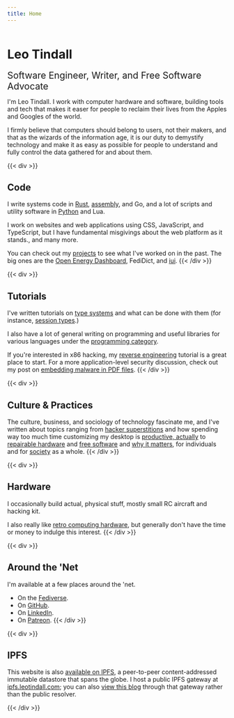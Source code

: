 ```yaml
---
title: Home
---
```



<h1 style="display: inline-block;">Leo Tindall</h1>
&nbsp;
<span style="display: inline-block; font-size: 1.5em;">Software Engineer, Writer, and Free Software Advocate</span>

I'm Leo Tindall. I work with computer hardware and software, building tools and tech that
makes it easer for people to reclaim their lives from the Apples and Googles of the world.

I firmly believe that computers should belong to users, not their makers, and that as the
wizards of the information age, it is our duty to demystify technology and make it as
easy as possible for people to understand and fully control the data gathered for and
about them.

<div class="info-container">

{{< div >}}
## Code

I write systems code in [Rust](/categories/rust), [assembly](/categories/assembly), and Go, and a lot of scripts and utility software in [Python](/categories/python) and Lua.

I work on websites and web applications using CSS, JavaScript, and TypeScript, but I have fundamental misgivings about the web platform as it stands., and many more. 

You can check out my [projects](projects/) to see what I've worked on in the past. The big ones are the [Open Energy Dashboard](https://oed.beloit.edu), FediDict, and [iui](https://github.com/LeoTindall/libui-rs).
{{< /div >}}

{{< div >}}
## Tutorials
I've written tutorials on [type systems](/tutorial/a-gentle-introduction-to-practical-types/) and what can be done with them (for instance, [session types](/tutorial/session-types/).) 

I also have a lot of general writing on programming and useful libraries for various languages under the [programming category](/categories/programming).

If you're interested in x86 hacking, my [reverse engineering](/tutorial/an-intro-to-x86_64-reverse-engineering/) tutorial is a great place to start. For a more application-level security discussion, check out my post on [embedding malware in PDF files](/post/pdf-embedding-attacks/).
{{< /div >}}

{{< div >}}
## Culture & Practices

The culture, business, and sociology of technology fascinate me, and I've written about topics ranging from [hacker superstitions](/post/hacker-superstitions/) and how spending way too much time customizing my desktop is [productive, actually](/post/modding-vim-i3-and-efficiency/) to [repairable hardware](/post/i-repaired-my-headphones/) and [free software](/post/open-source-for-normal-people/) and [why it matters](/post/a-story-about-my-personal-trainer/), for individuals and for [society](/post/deletefacebook-and-fosta/) as a whole.
{{< /div >}}

{{< div >}}
## Hardware

I occasionally build actual, physical stuff, mostly small RC aircraft and hacking kit.

I also really like [retro computing hardware](/post/the-sinclair-zx-81-ts-1000/), but generally don't have the time or money to indulge this interest.
{{< /div >}}


{{< div >}}
## Around the 'Net

I'm available at a few places around the 'net.

- On the <a href="https://cybre.space/@tindall" rel="me">Fediverse</a>.
- On <a href="https://github.com/leotindall" rel="me">GitHub</a>.
- On [LinkedIn](https://linkedin.com/in/leo-tindall/).
- On <a href="https://patreon.com/leotindall" rel="me">Patreon</a>.
{{< /div >}}

{{< div >}}
## IPFS

This website is also [available on IPFS](https://ipfs.io/ipns/QmSzXMBKA55NfpBH9wX4pfkJcRL2UuDorBXaVN3CLpFGke/), a peer-to-peer content-addressed immutable datastore that spans the globe. I host a public IPFS gateway at [ipfs.leotindall.com](https://ipfs.leotindall.com/); you can also [view this blog](https://ipfs.leotindall.com/ipns/QmSzXMBKA55NfpBH9wX4pfkJcRL2UuDorBXaVN3CLpFGke/) through that gateway rather than the public resolver.

{{< /div >}}

</div>
